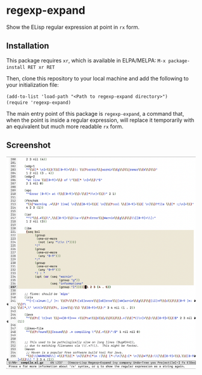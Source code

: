 # regexp-expand
Show the ELisp regular expression at point in `rx` form.

## Installation

This package requires `xr`, which is available in ELPA/MELPA: `M-x package-install RET xr RET`

Then, clone this repository to your local machine and add the following to your initialization file:

```elisp
(add-to-list 'load-path "<Path to regexp-expand directory>")
(require 'regexp-expand)
```

The main entry point of this package is `regexp-expand`, a command that, when the point is inside a regular expression, will replace it temporarily with an equivalent but much more readable `rx` form.

## Screenshot

![Sample usage of regexp-expand](screenshots/sample.png)
